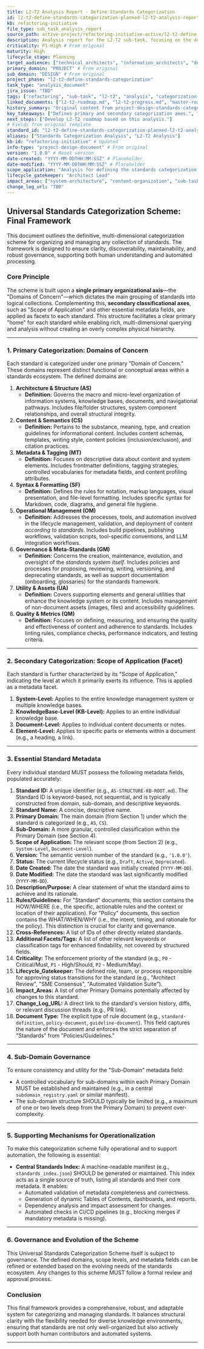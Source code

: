 ```yaml
---
title: L2-T2 Analysis Report - Define Standards Categorization
id: l2-t2-define-standards-categorization-planned-l2-t2-analysis-report
kb: refactoring-initiative
file_type: sub_task_analysis_report
source_path: active-project/refactoring-initiative-active/l2-t2-define-standards-categorization-planned/l2-t2-analysis-report.md
description: Analysis report for the L2-T2 sub-task, focusing on the design of the standards categorization scheme.
criticality: P1-High # From original
maturity: High
lifecycle_stage: Planning
target_audience: ["technical_architects", "information_architects", "development_team"]
primary_domain: "PROJECT" # From original
sub_domain: "DESIGN" # From original
project_phase: "l2-t2-define-standards-categorization"
task_type: "analysis_document"
jira_issue: "TBD"
tags: ["refactoring", "sub-task", "l2-t2", "analysis", "categorization-scheme", "status/planned", "info-type/project-design-document", "topic/project-architecture"]
linked_documents: ["l2-t2-roadmap.md", "l2-t2-progress.md", "master-roadmap.md", "l2-t1-analysis-report.md"]
history_summary: "Original content from project-design-standards-categorization-scheme.md, repurposed for L2-T2 sub-task."
key_takeaways: ["Defines primary and secondary categorization axes.", "Lists essential standard metadata fields."]
next_steps: ["Develop L2-T2 roadmap based on this analysis."]
# Fields from original template
standard_id: "l2-t2-define-standards-categorization-planned-l2-t2-analysis-report" # New ID
aliases: ["Standards Categorization Analysis", "L2-T2 Analysis"]
kb-id: "refactoring-initiative" # Updated
info-type: "project-design-document" # From original
version: "1.0.0" # Reset version
date-created: "YYYY-MM-DDTHH:MM:SSZ" # Placeholder
date-modified: "YYYY-MM-DDTHH:MM:SSZ" # Placeholder
scope_application: "Analysis for defining the standards categorization scheme as part of L2-T2 sub-task." # Updated
lifecycle_gatekeeper: "Architect Lead"
impact_areas: ["system-architecture", "content-organization", "sub-task-planning"] # From original, added sub-task context
change_log_url: "TBD"
---
```

## Universal Standards Categorization Scheme: Final Framework

This document outlines the definitive, multi-dimensional categorization scheme for organizing and managing any collection of standards. The framework is designed to ensure clarity, discoverability, maintainability, and robust governance, supporting both human understanding and automated processing.

### Core Principle

The scheme is built upon a **single primary organizational axis**—the "Domains of Concern"—which dictates the main grouping of standards into logical collections. Complementing this, **secondary classificational axes**, such as "Scope of Application" and other essential metadata fields, are applied as facets to each standard. This structure facilitates a clear primary "home" for each standard while enabling rich, multi-dimensional querying and analysis without creating an overly complex physical hierarchy.

---

### 1. Primary Categorization: Domains of Concern

Each standard is categorized under one primary "Domain of Concern." These domains represent distinct functional or conceptual areas within a standards ecosystem. The defined domains are:

1.  **Architecture & Structure (AS)**
    *   **Definition:** Governs the macro and micro-level organization of information systems, knowledge bases, documents, and navigational pathways. Includes file/folder structures, system component relationships, and overall structural integrity.
2.  **Content & Semantics (CS)**
    *   **Definition:** Pertains to the substance, meaning, type, and creation guidelines for informational content. Includes content schemas, templates, writing style, content policies (inclusion/exclusion), and citation practices.
3.  **Metadata & Tagging (MT)**
    *   **Definition:** Focuses on descriptive data about content and system elements. Includes frontmatter definitions, tagging strategies, controlled vocabularies for metadata fields, and content profiling attributes.
4.  **Syntax & Formatting (SF)**
    *   **Definition:** Defines the rules for notation, markup languages, visual presentation, and file-level formatting. Includes specific syntax for Markdown, code, diagrams, and general file hygiene.
5.  **Operational Management (OM)**
    *   **Definition:** Addresses the processes, tools, and automation involved in the lifecycle management, validation, and deployment of content *according to standards*. Includes build pipelines, publishing workflows, validation scripts, tool-specific conventions, and LLM integration workflows.
6.  **Governance & Meta-Standards (GM)**
    *   **Definition:** Concerns the creation, maintenance, evolution, and oversight of the *standards system itself*. Includes policies and processes for proposing, reviewing, writing, versioning, and deprecating standards, as well as support documentation (onboarding, glossaries) for the standards framework.
7.  **Utility & Assets (UA)**
    *   **Definition:** Covers supporting elements and general utilities that enhance the knowledge system or its content. Includes management of non-document assets (images, files) and accessibility guidelines.
8.  **Quality & Metrics (QM)**
    *   **Definition:** Focuses on defining, measuring, and ensuring the quality and effectiveness of content and adherence to standards. Includes linting rules, compliance checks, performance indicators, and testing criteria.

---

### 2. Secondary Categorization: Scope of Application (Facet)

Each standard is further characterized by its "Scope of Application," indicating the level at which it primarily exerts its influence. This is applied as a metadata facet.

1.  **System-Level:** Applies to the entire knowledge management system or multiple knowledge bases.
2.  **KnowledgeBase-Level (KB-Level):** Applies to an entire individual knowledge base.
3.  **Document-Level:** Applies to individual content documents or notes.
4.  **Element-Level:** Applies to specific parts or elements within a document (e.g., a heading, a link).

---

### 3. Essential Standard Metadata

Every individual standard MUST possess the following metadata fields, populated accurately:

1.  **Standard ID:** A unique identifier (e.g., `AS-STRUCTURE-KB-ROOT.md`). The Standard ID is keyword-based, not sequential, and is typically constructed from domain, sub-domain, and descriptive keywords.
2.  **Standard Name:** A concise, descriptive name.
3.  **Primary Domain:** The main domain (from Section 1) under which the standard is categorized (e.g., `AS`, `CS`).
4.  **Sub-Domain:** A more granular, controlled classification within the Primary Domain (see Section 4).
5.  **Scope of Application:** The relevant scope (from Section 2) (e.g., `System-Level`, `Document-Level`).
6.  **Version:** The semantic version number of the standard (e.g., `'1.0.0'`).
7.  **Status:** The current lifecycle status (e.g., `Draft`, `Active`, `Deprecated`).
8.  **Date Created:** The date the standard was initially created (`YYYY-MM-DD`).
9.  **Date Modified:** The date the standard was last significantly modified (`YYYY-MM-DD`).
10. **Description/Purpose:** A clear statement of what the standard aims to achieve and its rationale.
11. **Rules/Guidelines:** For "Standard" documents, this section contains the HOW/WHERE (i.e., the specific, actionable rules and the context or location of their application). For "Policy" documents, this section contains the WHAT/WHEN/WHY (i.e., the intent, timing, and rationale for the policy). This distinction is crucial for clarity and governance.
12. **Cross-References:** A list of IDs of other directly related standards.
13. **Additional Facets/Tags:** A list of other relevant keywords or classification tags for enhanced findability, not covered by structured fields.
14. **Criticality:** The enforcement priority of the standard (e.g., `P0` - Critical/Must, `P1` - High/Should, `P2` - Medium/May).
15. **Lifecycle_Gatekeeper:** The defined role, team, or process responsible for approving status transitions for the standard (e.g., "Architect Review", "SME Consensus", "Automated Validation Suite").
16. **Impact_Areas:** A list of other Primary Domains potentially affected by changes to this standard.
17. **Change_Log_URL:** A direct link to the standard's version history, diffs, or relevant discussion threads (e.g., PR link).
18. **Document Type:** The explicit type of rule document (e.g., `standard-definition`, `policy-document`, `guideline-document`). This field captures the nature of the document and enforces the strict separation of "Standards" from "Policies/Guidelines."

---

### 4. Sub-Domain Governance

To ensure consistency and utility for the "Sub-Domain" metadata field:

*   A controlled vocabulary for sub-domains within each Primary Domain MUST be established and maintained (e.g., in a central `subdomain_registry.yaml` or similar manifest).
*   The sub-domain structure SHOULD typically be limited (e.g., a maximum of one or two levels deep from the Primary Domain) to prevent over-complexity.

---

### 5. Supporting Mechanisms for Operationalization

To make this categorization scheme fully operational and to support automation, the following is essential:

*   **Central Standards Index:** A machine-readable manifest (e.g., `standards_index.json`) SHOULD be generated or maintained. This index acts as a single source of truth, listing all standards and their core metadata. It enables:
    *   Automated validation of metadata completeness and correctness.
    *   Generation of dynamic Tables of Contents, dashboards, and reports.
    *   Dependency analysis and impact assessment for changes.
    *   Automated checks in CI/CD pipelines (e.g., blocking merges if mandatory metadata is missing).

---

### 6. Governance and Evolution of the Scheme

This Universal Standards Categorization Scheme itself is subject to governance. The defined domains, scope levels, and metadata fields can be refined or extended based on the evolving needs of the standards ecosystem. Any changes to this scheme MUST follow a formal review and approval process.

### Conclusion

This final framework provides a comprehensive, robust, and adaptable system for categorizing and managing standards. It balances structural clarity with the flexibility needed for diverse knowledge environments, ensuring that standards are not only well-organized but also actively support both human contributors and automated systems.

---
